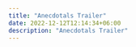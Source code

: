 ```yaml
---
title: "Anecdotals Trailer"
date: 2022-12-12T12:14:34+06:00
description: "Anecdotals Trailer"
---
```



